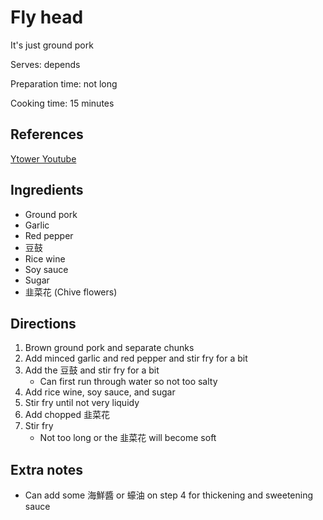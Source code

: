 # Fly head

It's just ground pork

Serves: depends

Preparation time: not long

Cooking time: 15 minutes

## References

[Ytower Youtube](https://www.youtube.com/watch?v=Z6oyAnGHPWE)

## Ingredients

- Ground pork
- Garlic
- Red pepper
- 豆鼓
- Rice wine
- Soy sauce
- Sugar
- 韭菜花 (Chive flowers)

## Directions

1. Brown ground pork and separate chunks
2. Add minced garlic and red pepper and stir fry for a bit
3. Add the 豆鼓 and stir fry for a bit
    - Can first run through water so not too salty
4. Add rice wine, soy sauce, and sugar
5. Stir fry until not very liquidy
6. Add chopped 韭菜花
7. Stir fry
    - Not too long or the 韭菜花 will become soft

## Extra notes

- Can add some 海鮮醬 or 蠔油 on step 4 for thickening and sweetening sauce
